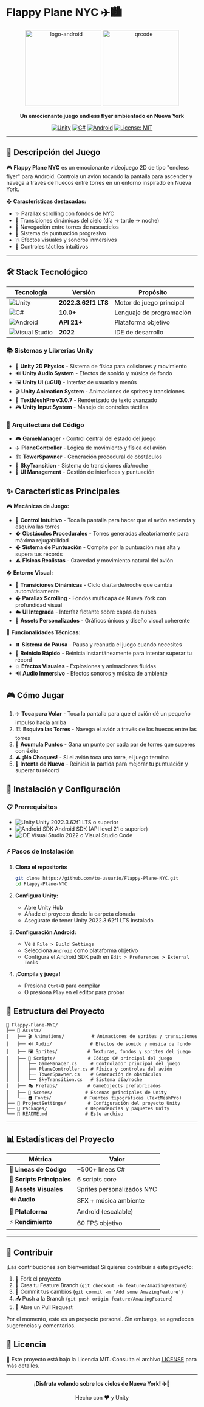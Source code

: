 # **Flappy Plane NYC ✈️🏙️**

<div align="center">
  <img src="https://github.com/user-attachments/assets/24b391ff-d220-4e92-ad39-3e6d868124c7" alt="logo-android" width="200"/>
  <img width="200" height="200" alt="qrcode" src="https://github.com/user-attachments/assets/40955876-52a3-486c-83d6-687ba4d449a1" />

  **Un emocionante juego endless flyer ambientado en Nueva York**
  
  [![Unity](https://img.shields.io/badge/Unity-2022.3.62f1-000000?style=for-the-badge&logo=unity&logoColor=white)](https://unity.com/)
  [![C#](https://img.shields.io/badge/C%23-239120?style=for-the-badge&logo=c-sharp&logoColor=white)](https://docs.microsoft.com/en-us/dotnet/csharp/)
  [![Android](https://img.shields.io/badge/Android-3DDC84?style=for-the-badge&logo=android&logoColor=white)](https://developer.android.com/)
  [![License: MIT](https://img.shields.io/badge/License-MIT-yellow.svg?style=for-the-badge)](https://opensource.org/licenses/MIT)
</div>

---

## 📖 **Descripción del Juego**

🎮 **Flappy Plane NYC** es un emocionante videojuego 2D de tipo "endless flyer" para Android. Controla un avión tocando la pantalla para ascender y navega a través de huecos entre torres en un entorno inspirado en Nueva York.

� **Características destacadas:**
- ✨ Parallax scrolling con fondos de NYC
- 🌅 Transiciones dinámicas del cielo (día → tarde → noche)
- 🏢 Navegación entre torres de rascacielos
- 🎯 Sistema de puntuación progresivo
- 💥 Efectos visuales y sonoros inmersivos
- 📱 Controles táctiles intuitivos

---

## 🛠️ **Stack Tecnológico**

| Tecnología | Versión | Propósito |
|------------|---------|-----------|
| ![Unity](https://img.shields.io/badge/Unity-000000?style=flat&logo=unity&logoColor=white) | **2022.3.62f1 LTS** | Motor de juego principal |
| ![C#](https://img.shields.io/badge/C%23-239120?style=flat&logo=c-sharp&logoColor=white) | **10.0+** | Lenguaje de programación |
| ![Android](https://img.shields.io/badge/Android-3DDC84?style=flat&logo=android&logoColor=white) | **API 21+** | Plataforma objetivo |
| ![Visual Studio](https://img.shields.io/badge/Visual%20Studio-5C2D91?style=flat&logo=visual-studio&logoColor=white) | **2022** | IDE de desarrollo |

### 📚 **Sistemas y Librerías Unity**
- 🎯 **Unity 2D Physics** - Sistema de física para colisiones y movimiento
- 🔊 **Unity Audio System** - Efectos de sonido y música de fondo
- 🖼️ **Unity UI (uGUI)** - Interfaz de usuario y menús
- 🎬 **Unity Animation System** - Animaciones de sprites y transiciones
- 📝 **TextMeshPro v3.0.7** - Renderizado de texto avanzado
- 🎮 **Unity Input System** - Manejo de controles táctiles

### 🧩 **Arquitectura del Código**
- 🎮 **GameManager** - Control central del estado del juego
- ✈️ **PlaneController** - Lógica de movimiento y física del avión
- 🏗️ **TowerSpawner** - Generación procedural de obstáculos
- 🌅 **SkyTransition** - Sistema de transiciones día/noche
- 📱 **UI Management** - Gestión de interfaces y puntuación

## ✨ **Características Principales**

🎮 **Mecánicas de Juego:**
* 📱 **Control Intuitivo** - Toca la pantalla para hacer que el avión ascienda y esquiva las torres
* �️ **Obstáculos Procedurales** - Torres generadas aleatoriamente para máxima rejugabilidad
* � **Sistema de Puntuación** - Compite por la puntuación más alta y supera tus récords
* ⚠️ **Físicas Realistas** - Gravedad y movimiento natural del avión

� **Entorno Visual:**
* 🌅 **Transiciones Dinámicas** - Ciclo día/tarde/noche que cambia automáticamente
* �️ **Parallax Scrolling** - Fondos multicapa de Nueva York con profundidad visual
* ☁️ **UI Integrada** - Interfaz flotante sobre capas de nubes
* 🎨 **Assets Personalizados** - Gráficos únicos y diseño visual coherente

🔧 **Funcionalidades Técnicas:**
* ⏸️ **Sistema de Pausa** - Pausa y reanuda el juego cuando necesites
* 🔄 **Reinicio Rápido** - Reinicia instantáneamente para intentar superar tu récord
* 💥 **Efectos Visuales** - Explosiones y animaciones fluidas
* 🔊 **Audio Inmersivo** - Efectos sonoros y música de ambiente

## 🎮 **Cómo Jugar**

1. ✈️ **Toca para Volar** - Toca la pantalla para que el avión dé un pequeño impulso hacia arriba
2. 🏗️ **Esquiva las Torres** - Navega el avión a través de los huecos entre las torres
3. 🎯 **Acumula Puntos** - Gana un punto por cada par de torres que superes con éxito  
4. ⚠️ **¡No Choques!** - Si el avión toca una torre, el juego termina
5. 🔄 **Intenta de Nuevo** - Reinicia la partida para mejorar tu puntuación y superar tu récord

## 🚀 **Instalación y Configuración**

### 📋 **Prerrequisitos**
- ![Unity](https://img.shields.io/badge/Unity-2022.3.62f1_LTS-000000?style=flat&logo=unity) Unity 2022.3.62f1 LTS o superior
- ![Android SDK](https://img.shields.io/badge/Android_SDK-API_21+-3DDC84?style=flat&logo=android) Android SDK (API level 21 o superior)
- ![IDE](https://img.shields.io/badge/IDE-VS_2022_or_VS_Code-5C2D91?style=flat&logo=visual-studio) Visual Studio 2022 o Visual Studio Code

### ⚡ **Pasos de Instalación**
1. **Clona el repositorio:**
   ```bash
   git clone https://github.com/tu-usuario/Flappy-Plane-NYC.git
   cd Flappy-Plane-NYC
   ```

2. **Configura Unity:**
   - Abre Unity Hub
   - Añade el proyecto desde la carpeta clonada
   - Asegúrate de tener Unity 2022.3.62f1 LTS instalado

3. **Configuración Android:**
   - Ve a `File > Build Settings`
   - Selecciona `Android` como plataforma objetivo
   - Configura el Android SDK path en `Edit > Preferences > External Tools`

4. **¡Compila y juega!**
   - Presiona `Ctrl+B` para compilar
   - O presiona `Play` en el editor para probar

## 📁 **Estructura del Proyecto**

```
📂 Flappy-Plane-NYC/
├── 📁 Assets/
│   ├── 🎬 Animations/          # Animaciones de sprites y transiciones
│   ├── 🔊 Audio/              # Efectos de sonido y música de fondo
│   ├── 🖼️ Sprites/           # Texturas, fondos y sprites del juego
│   ├── 📜 Scripts/            # Código C# principal del juego
│   │   ├── GameManager.cs     # Controlador principal del juego
│   │   ├── PlaneController.cs # Física y controles del avión
│   │   ├── TowerSpawner.cs    # Generación de obstáculos
│   │   └── SkyTransition.cs   # Sistema día/noche
│   ├── 🎭 Prefabs/           # GameObjects prefabricados
│   ├── 🎪 Scenes/            # Escenas principales de Unity
│   └── 🅰️ Fonts/            # Fuentes tipográficas (TextMeshPro)
├── 📁 ProjectSettings/        # Configuración del proyecto Unity
├── 📁 Packages/              # Dependencias y paquetes Unity
└── 📄 README.md              # Este archivo
```

---

## 📊 **Estadísticas del Proyecto**

| Métrica | Valor |
|---------|-------|
| 📁 **Líneas de Código** | ~500+ líneas C# |
| 🎯 **Scripts Principales** | 6 scripts core |
| 🎨 **Assets Visuales** | Sprites personalizados NYC |
| 🔊 **Audio** | SFX + música ambiente |
| 📱 **Plataforma** | Android (escalable) |
| ⚡ **Rendimiento** | 60 FPS objetivo |

---

## 🤝 **Contribuir**

¡Las contribuciones son bienvenidas! Si quieres contribuir a este proyecto:

1. 🍴 Fork el proyecto
2. 🌟 Crea tu Feature Branch (`git checkout -b feature/AmazingFeature`)
3. 💾 Commit tus cambios (`git commit -m 'Add some AmazingFeature'`)
4. 📤 Push a la Branch (`git push origin feature/AmazingFeature`)
5. 🔀 Abre un Pull Request

Por el momento, este es un proyecto personal. Sin embargo, se agradecen sugerencias y comentarios.

## 📝 **Licencia**

📄 Este proyecto está bajo la Licencia MIT. Consulta el archivo [LICENSE](LICENSE) para más detalles.

---

<div align="center">
  
  **¡Disfruta volando sobre los cielos de Nueva York! ✈️🗽**
  
  Hecho con ❤️ y Unity
  
</div>
